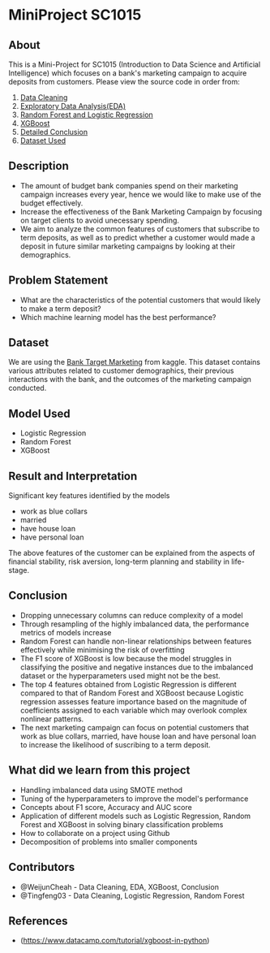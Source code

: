# MiniProject SC1015

## About
This is a Mini-Project for SC1015 (Introduction to Data Science and Artificial Intelligence) which focuses on a bank's marketing campaign to acquire deposits from customers. Please view the source code in order from:

1. [Data Cleaning](https://github.com/WeijunCheah/MiniProject/blob/main/1.%20CleanedDataset.ipynb)
2. [Exploratory Data Analysis(EDA)](https://github.com/WeijunCheah/MiniProject/blob/main/2.%20EDA.ipynb)
3. [Random Forest and Logistic Regression](https://github.com/WeijunCheah/MiniProject/blob/main/3.%20RF_LogR.ipynb)
4. [XGBoost](https://github.com/WeijunCheah/MiniProject/blob/main/4.%20XGBoost.ipynb)
5. [Detailed Conclusion](https://github.com/WeijunCheah/MiniProject/blob/main/5.%20Comparison%20%26%20Conclusion.ipynb)
6. [Dataset Used](https://github.com/WeijunCheah/MiniProject/tree/086f9332496ed2a62206ed4b46bc9341e468c9b3/CSV%20Dataset)

## Description
- The amount of budget bank companies spend on their marketing campaign increases every year, hence we would like to make use of the budget effectively.
- Increase the effectiveness of the Bank Marketing Campaign by focusing on target clients to avoid unecessary spending.
- We aim to analyze the common features of customers that subscribe to term deposits, as well as to predict whether a customer would made a deposit in future similar marketing campaigns by looking at their demographics.

## Problem Statement
- What are the characteristics of the potential customers that would likely to make a term deposit?
- Which machine learning model has the best performance?
  
## Dataset
We are using the [Bank Target Marketing](https://www.kaggle.com/datasets/seanangelonathanael/bank-target-marketing/data) from kaggle. This dataset contains various attributes related to customer demographics, their previous interactions with the bank, and the outcomes of the marketing campaign conducted.
  
## Model Used
- Logistic Regression
- Random Forest
- XGBoost

## Result and Interpretation
Significant key features identified by the models
- work as blue collars
- married
- have house loan
- have personal loan
  
The above features of the customer can be explained from the aspects of financial stability, risk aversion, long-term planning and stability in life-stage.

## Conclusion
- Dropping unnecessary columns can reduce complexity of a model
- Through resampling of the highly imbalanced data, the performance metrics of models increase
- Random Forest can handle non-linear relationships between features effectively while minimising the risk of overfitting
- The F1 score of XGBoost is low because the model struggles in classifying the positive and negative instances due to the imbalanced dataset or the hyperparameters used might not be the best.
- The top 4 features obtained from Logistic Regression is different compared to that of Random Forest and XGBoost because Logistic regression assesses feature importance based on the magnitude of coefficients assigned to each variable which may overlook complex nonlinear patterns.
- The next marketing campaign can focus on potential customers that work as blue collars, married, have house loan and have personal loan to increase the likelihood of suscribing to a term deposit.

## What did we learn from this project
- Handling imbalanced data using SMOTE method
- Tuning of the hyperparameters to improve the model's performance
- Concepts about F1 score, Accuracy and AUC score
- Application of different models such as Logistic Regression, Random Forest and XGBoost in solving binary classification problems
- How to collaborate on a project using Github
- Decomposition of problems into smaller components

## Contributors
- @WeijunCheah - Data Cleaning, EDA, XGBoost, Conclusion
- @Tingfeng03 - Data Cleaning, Logistic Regression, Random Forest

## References
- (https://www.datacamp.com/tutorial/xgboost-in-python)
